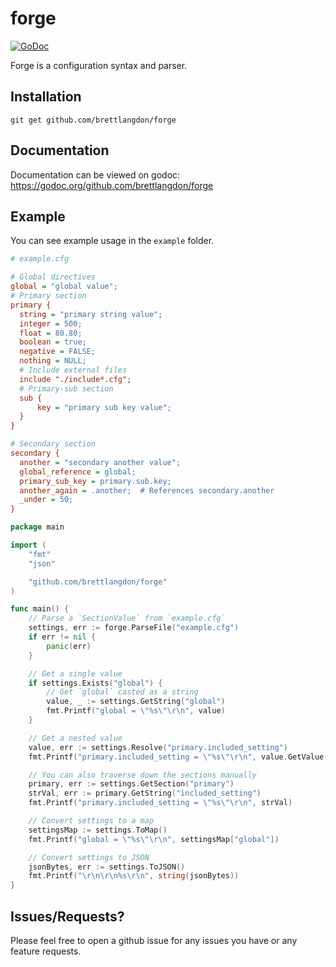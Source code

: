forge
=====

[![GoDoc](https://godoc.org/github.com/brettlangdon/forge?status.svg)](https://godoc.org/github.com/brettlangdon/forge)

Forge is a configuration syntax and parser.

## Installation

`git get github.com/brettlangdon/forge`

## Documentation

Documentation can be viewed on godoc: https://godoc.org/github.com/brettlangdon/forge

## Example

You can see example usage in the `example` folder.

```cfg
# example.cfg

# Global directives
global = "global value";
# Primary section
primary {
  string = "primary string value";
  integer = 500;
  float = 80.80;
  boolean = true;
  negative = FALSE;
  nothing = NULL;
  # Include external files
  include "./include*.cfg";
  # Primary-sub section
  sub {
      key = "primary sub key value";
  }
}

# Secondary section
secondary {
  another = "secondary another value";
  global_reference = global;
  primary_sub_key = primary.sub.key;
  another_again = .another;  # References secondary.another
  _under = 50;
}
```

```go
package main

import (
	"fmt"
	"json"

	"github.com/brettlangdon/forge"
)

func main() {
	// Parse a `SectionValue` from `example.cfg`
	settings, err := forge.ParseFile("example.cfg")
	if err != nil {
		panic(err)
	}

	// Get a single value
	if settings.Exists("global") {
		// Get `global` casted as a string
		value, _ := settings.GetString("global")
		fmt.Printf("global = \"%s\"\r\n", value)
	}

	// Get a nested value
	value, err := settings.Resolve("primary.included_setting")
	fmt.Printf("primary.included_setting = \"%s\"\r\n", value.GetValue())

	// You can also traverse down the sections manually
	primary, err := settings.GetSection("primary")
	strVal, err := primary.GetString("included_setting")
	fmt.Printf("primary.included_setting = \"%s\"\r\n", strVal)

	// Convert settings to a map
	settingsMap := settings.ToMap()
	fmt.Printf("global = \"%s\"\r\n", settingsMap["global"])

	// Convert settings to JSON
	jsonBytes, err := settings.ToJSON()
	fmt.Printf("\r\n\r\n%s\r\n", string(jsonBytes))
}
```

## Issues/Requests?

Please feel free to open a github issue for any issues you have or any feature requests.
